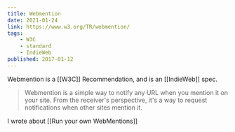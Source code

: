 ```yaml
---
title: Webmention
date: 2021-01-24
link: https://www.w3.org/TR/webmention/
tags:
    - W3C
    - standard
    - IndieWeb
published: 2017-01-12
---
```


Webmention is a [[W3C]] Recommendation, and is an [[IndieWeb]] spec.

> Webmention is a simple way to notify any URL when you mention it on your site. From the receiver's perspective, it's a way to request notifications when other sites mention it.

I wrote about [[Run your own WebMentions]]
